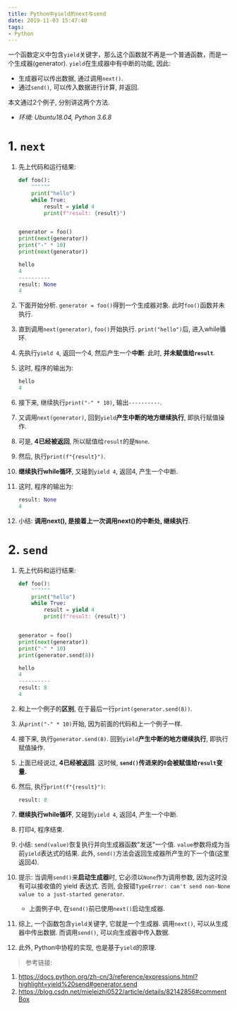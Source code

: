 ```yaml
---
title: Python中yield的next与send
date: 2019-11-03 15:47:40
tags: 
- Python
---
```

一个函数定义中包含`yield`关键字，那么这个函数就不再是一个普通函数，而是一个生成器(generator). `yield`在生成器中有中断的功能, 因此: 

- 生成器可以传出数据, 通过调用`next()`.
- 通过`send()`, 可以传入数据进行计算, 并返回.

本文通过2个例子, 分别讲这两个方法.

<!--more-->

- *环境: Ubuntu18.04, Python 3.6.8*

# 1. `next`

1. 先上代码和运行结果: 

   ```python
   def foo():
       """"""
       print("hello")
       while True:
           result = yield 4
           print(f"result: {result}")
   
   
   generator = foo()
   print(next(generator))
   print("-" * 10)
   print(next(generator))
   ```

   ```python
   hello
   4
   ----------
   result: None
   4
   ```

2. 下面开始分析. `generator = foo()`得到一个生成器对象. 此时`foo()`函数并未执行.

3. 直到调用`next(generator)`, `foo()`开始执行. `print("hello")`后, 进入while循环.

4. 先执行`yield 4`, 返回一个4, 然后产生一个**中断**. 此时, **并未赋值给`result`**.

5. 这时, 程序的输出为: 

   ```python
   hello
   4
   ```

6. 接下来, 继续执行`print("-" * 10)`, 输出`----------`.

7. 又调用`next(generator)`, 回到`yield`**产生中断的地方继续执行**, 即执行赋值操作.

8. 可是, **4已经被返回**, 所以赋值给`result`的是`None`.

9. 然后, 执行`print(f"{result}")`.

10. **继续执行while循环**, 又碰到`yield 4`, 返回4, 产生一个中断.

11. 这时, 程序的输出为:

    ```python
    result: None
    4
    ```

12. 小结: **调用next(), 是接着上一次调用next()的中断处, 继续执行**.



# 2. `send`

1. 先上代码和运行结果: 

   ```python
   def foo():
       """"""
       print("hello")
       while True:
           result = yield 4
           print(f"result: {result}")
   
   
   generator = foo()
   print(next(generator))
   print("-" * 10)
   print(generator.send(8))
   
   ```

   ```python
   hello
   4
   ----------
   result: 8
   4
   ```

2. 和上一个例子的**区别**, 在于最后一行`print(generator.send(8))`.

3. 从`print("-" * 10)`开始, 因为前面的代码和上一个例子一样.

4. 接下来, 执行`generator.send(8)`. 回到`yield`**产生中断的地方继续执行**, 即执行赋值操作.

5. 上面已经说过, **4已经被返回**. 这时候, **`send()`传进来的`8`会被赋值给`result`变量.**

6. 然后, 执行`print(f"{result}")`: 

   ```python
   result: 8
   ```

7. **继续执行while循环**, 又碰到`yield 4`, 返回4, 产生一个中断.

8. 打印`4`, 程序结束.

9. 小结: `send(value)`恢复执行并向生成器函数"发送"一个值. `value`参数将成为当前`yield`表达式的结果. 此外,  `send()`方法会返回生成器所产生的下一个值(这里返回4).

10. 提示: 当调用`send()`来**启动生成器**时, 它必须以`None`作为调用参数, 因为这时没有可以接收值的 yield 表达式. 否则, 会报错`TypeError: can't send non-None value to a just-started generator`.

    - 上面例子中, 在`send()`前已使用`next()`启动生成器.

11. 综上, 一个函数包含`yield`关键字, 它就是一个生成器. 调用`next()`, 可以从生成器中传出数据. 而调用`send()`, 可以向生成器中传入数据. 

12. 此外, Python中协程的实现, 也是基于`yield`的原理.



> 参考链接:

1. https://docs.python.org/zh-cn/3/reference/expressions.html?highlight=yield%20send#generator.send
2. https://blog.csdn.net/mieleizhi0522/article/details/82142856#commentBox

